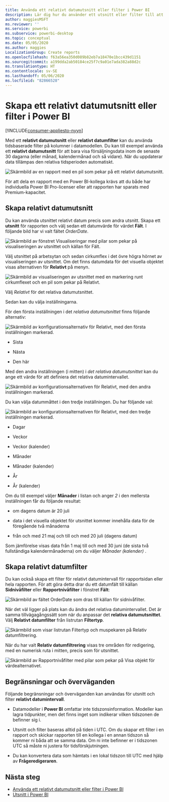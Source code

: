 ```yaml
---
title: Använda ett relativt datumutsnitt eller filter i Power BI
description: Lär dig hur du använder ett utsnitt eller filter till att begränsa relativa datumintervall i Power BI.
author: maggiesMSFT
ms.reviewer: ''
ms.service: powerbi
ms.subservice: powerbi-desktop
ms.topic: conceptual
ms.date: 05/05/2020
ms.author: maggies
LocalizationGroup: Create reports
ms.openlocfilehash: f63a56ea350d089b82eb7a18470e1bcc439d1151
ms.sourcegitcommit: a199dda2ab50184ce25f7c9a01e7ada382a88d2c
ms.translationtype: HT
ms.contentlocale: sv-SE
ms.lasthandoff: 05/06/2020
ms.locfileid: "82866528"
---
```

# <a name="creating-a-relative-date-slicer-and-filter-in-power-bi"></a>Skapa ett relativt datumutsnitt eller filter i Power BI

[!INCLUDE[consumer-appliesto-nyyn](../includes/consumer-appliesto-nyyn.md)]

Med ett **relativt datumutsnitt** eller **relativt datumfilter** kan du använda tidsbaserade filter på kolumner i datamodellen. Du kan till exempel använda ett **relativt datumutsnitt** för att bara visa försäljningsdata inom de senaste 30 dagarna (eller månad, kalendermånad och så vidare). När du uppdaterar data tillämpas den relativa tidsperioden automatiskt.

![Skärmbild av en rapport med en pil som pekar på ett relativt datumutsnitt.](media/desktop-slicer-filter-date-range/relative-date-range-slicer-filter-01.png)

För att dela en rapport med en Power BI-kollega krävs att du både har individuella Power BI Pro-licenser eller att rapporten har sparats med Premium-kapacitet.

## <a name="create-the-relative-date-range-slicer"></a>Skapa relativt datumutsnitt

Du kan använda utsnittet relativt datum precis som andra utsnitt. Skapa ett **utsnitt** för rapporten och välj sedan ett datumvärde för värdet **Fält**. I följande bild har vi valt fältet *OrderDate*.

![Skärmbild av fönstret Visualiseringar med pilar som pekar på visualiseringen av utsnittet och källan för Fält.](media/desktop-slicer-filter-date-range/relative-date-range-slicer-filter-02.png)

Välj utsnittet på arbetsytan och sedan cirkumflex i det övre högra hörnet av visualiseringen av utsnittet. Om det finns datumdata för det visuella objektet visas alternativen för **Relativt** på menyn.

![Skärmbild av visualiseringen av utsnittet med en markering runt cirkumflexet och en pil som pekar på Relativt.](media/desktop-slicer-filter-date-range/relative-date-range-slicer-filter-03.png)

Välj *Relativt* för det relativa datumutsnittet.

Sedan kan du välja inställningarna.

För den första inställningen i det *relativa datumutsnittet* finns följande alternativ:

![Skärmbild av konfigurationsalternativ för Relativt, med den första inställningen markerad.](media/desktop-slicer-filter-date-range/relative-date-range-slicer-filter-04.png)

* Sista

* Nästa

* Den här

Med den andra inställningen (i mitten) i *det relativa datumutsnittet* kan du ange ett värde för att definiera det relativa datumintervallet.

![Skärmbild av konfigurationsalternativen för Relativt, med den andra inställningen markerad.](media/desktop-slicer-filter-date-range/relative-date-range-slicer-filter-04a.png)

Du kan välja datummåttet i den tredje inställningen. Du har följande val:

![Skärmbild av konfigurationsalternativen för Relativt, med den tredje inställningen markerad.](media/desktop-slicer-filter-date-range/relative-date-range-slicer-filter-05.png)

* Dagar

* Veckor

* Veckor (kalender)

* Månader

* Månader (kalender)

* År

* År (kalender)

Om du till exempel väljer **Månader** i listan och anger *2* i den mellersta inställningen får du följande resultat:

* om dagens datum är 20 juli

* data i det visuella objektet för utsnittet kommer innehålla data för de föregående två månaderna

* från och med 21 maj och till och med 20 juli (dagens datum)

Som jämförelse visas data från 1 maj till och med 30 juni (de sista två fullständiga kalendermånaderna) om du väljer *Månader (kalender)* .

## <a name="create-the-relative-date-range-filter"></a>Skapa relativt datumfilter

Du kan också skapa ett filter för relativt datumintervall för rapportsidan eller hela rapporten. För att göra detta drar du ett datumfält till källan **Sidnivåfilter** eller **Rapportnivåfilter** i fönstret **Fält**:

![Skärmbild av fältet OrderDate som dras till källan för sidnivåfilter.](media/desktop-slicer-filter-date-range/relative-date-range-slicer-filter-06.png)

När det väl ligger på plats kan du ändra det relativa datumintervallet. Det är samma tillvägagångssätt som när du anpassar det **relativa datumutsnittet**. Välj **Relativt datumfilter** från listrutan **Filtertyp**.

![Skärmbild som visar listrutan Filtertyp och muspekaren på Relativ datumfiltrering.](media/desktop-slicer-filter-date-range/relative-date-range-slicer-filter-07.png)

När du har valt **Relativ datumfiltrering** visas tre områden för redigering, med en numerisk ruta i mitten, precis som för utsnittet.

![Skärmbild av Rapportnivåfilter med pilar som pekar på Visa objekt för värdealternativet.](media/desktop-slicer-filter-date-range/relative-date-range-slicer-filter-08.png)

## <a name="limitations-and-considerations"></a>Begränsningar och överväganden

Följande begränsningar och överväganden kan användas för utsnitt och filter **relativt datumintervall**.

* Datamodeller i **Power BI** omfattar inte tidszonsinformation. Modeller kan lagra tidpunkter, men det finns inget som indikerar vilken tidszonen de befinner sig i.

* Utsnitt och filter baseras alltid på tiden i UTC. Om du skapar ett filter i en rapport och skickar rapporten till en kollega i en annan tidszon så kommer ni båda att se samma data. Om ni inte befinner er i tidszonen UTC så måste ni justera för tidsförskjutningen.

* Du kan konvertera data som hämtats i en lokal tidszon till UTC med hjälp av **Frågeredigeraren**.

## <a name="next-steps"></a>Nästa steg

- [Använda ett relativt datumutsnitt eller filter i Power BI](desktop-slicer-filter-date-range.md)
- [Utsnitt i Power BI](power-bi-visualization-slicers.md)
